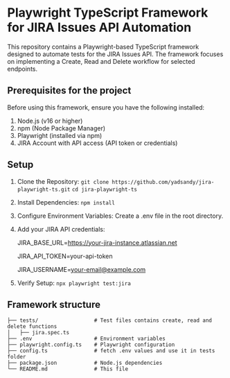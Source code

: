 # Playwright TypeScript Framework for JIRA Issues API Automation

This repository contains a Playwright-based TypeScript framework designed to automate tests for the JIRA Issues API. The framework focuses on implementing a Create, Read and Delete workflow for selected endpoints. 

## Prerequisites for the project

Before using this framework, ensure you have the following installed:
1. Node.js (v16 or higher)
2. npm (Node Package Manager)
3. Playwright (installed via npm)
4. JIRA Account with API access (API token or credentials)


## Setup

1. Clone the Repository:
  `git clone https://github.com/yadsandy/jira-playwright-ts.git`
  `cd jira-playwright-ts`
2. Install Dependencies:
  `npm install`
3. Configure Environment Variables:
  Create a .env file in the root directory.

4. Add your JIRA API credentials:

    JIRA_BASE_URL=https://your-jira-instance.atlassian.net
  
    JIRA_API_TOKEN=your-api-token
  
    JIRA_USERNAME=your-email@example.com
  
5. Verify Setup:
  `npx playwright test:jira`


## Framework structure
```jira-playwright-ts/
├── tests/                  # Test files contains create, read and delete functions
│   ├── jira.spec.ts
├── .env                    # Environment variables
├── playwright.config.ts    # Playwright configuration
├── config.ts               # fetch .env values and use it in tests folder
├── package.json            # Node.js dependencies
└── README.md               # This file



